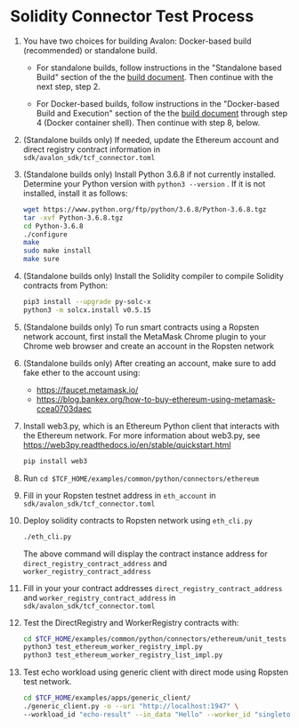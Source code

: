 # Solidity Connector Test Process

1.  You have two choices for building Avalon: Docker-based build (recommended)
    or standalone build.

    - For standalone builds, follow instructions in the
      "Standalone based Build" section of the
      the [build document](../BUILD.md#standalonebuild).
      Then continue with the next step, step 2.

    - For Docker-based builds, follow instructions in the
      "Docker-based Build and Execution" section of the
      the [build document](../BUILD.md#dockerbuild) through step 4
      (Docker container shell).
      Then continue with step 8, below.

2.  (Standalone builds only) If needed, update the Ethereum account and
    direct registry contract information in `sdk/avalon_sdk/tcf_connector.toml`

3.  (Standalone builds only) Install Python 3.6.8 if not currently installed.
    Determine your Python version with `python3 --version` .
    If it is not installed, install it as follows:

    ```bash
    wget https://www.python.org/ftp/python/3.6.8/Python-3.6.8.tgz
    tar -xvf Python-3.6.8.tgz
    cd Python-3.6.8
    ./configure
    make
    sudo make install
    make sure
    ```

4.  (Standalone builds only) Install the Solidity compiler to compile
    Solidity contracts from Python:
    ```bash
    pip3 install --upgrade py-solc-x
    python3 -m solcx.install v0.5.15
    ```

5.  (Standalone builds only) To run smart contracts using a
    Ropsten network account, first install the MetaMask Chrome plugin
    to your Chrome web browser and create an account in the Ropsten network

6.  (Standalone builds only) After creating an account, make sure to add
    fake ether to the account using:

    - https://faucet.metamask.io/
    - https://blog.bankex.org/how-to-buy-ethereum-using-metamask-ccea0703daec

7.  Install web3.py, which is an Ethereum Python client that interacts
    with the Ethereum network. For more information about web3.py, see
    https://web3py.readthedocs.io/en/stable/quickstart.html

    ```bash
    pip install web3
    ```

8.  Run `cd $TCF_HOME/examples/common/python/connectors/ethereum`

9.  Fill in your Ropsten testnet address in `eth_account` in
    `sdk/avalon_sdk/tcf_connector.toml`

10. Deploy solidity contracts to Ropsten network using `eth_cli.py`

    ```bash
    ./eth_cli.py
    ```

    The above command will display the contract instance address for
    `direct_registry_contract_address` and `worker_registry_contract_address`

11. Fill in your your contract addresses
      `direct_registry_contract_address` and `worker_registry_contract_address`
      in `sdk/avalon_sdk/tcf_connector.toml`

12. Test the DirectRegistry and WorkerRegistry contracts with:
    ```bash
    cd $TCF_HOME/examples/common/python/connectors/ethereum/unit_tests
    python3 test_ethereum_worker_registry_impl.py
    python3 test_ethereum_worker_registry_list_impl.py
    ```

13. Test echo workload using generic client with direct mode using Ropsten test network.
    ```bash
    cd $TCF_HOME/examples/apps/generic_client/
    ./generic_client.py -o --uri "http://localhost:1947" \
    --workload_id "echo-result" --in_data "Hello" --worker_id "singleton-worker-1"
    ```
